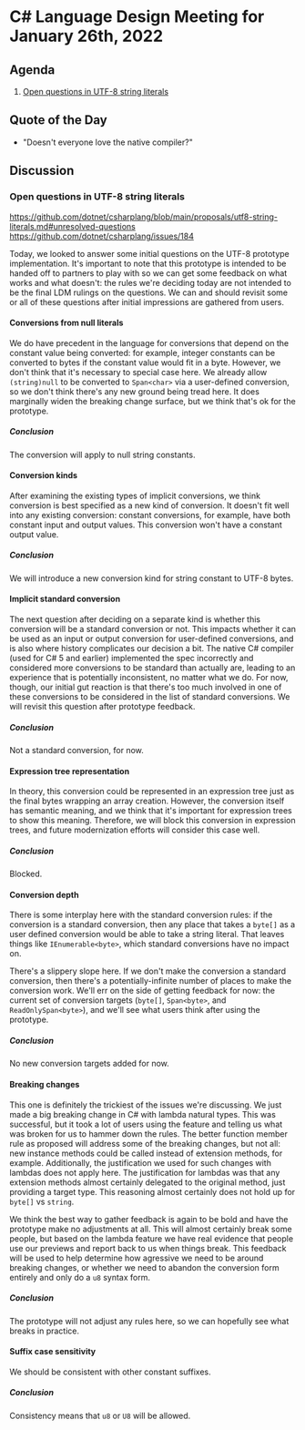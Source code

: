 # C# Language Design Meeting for January 26th, 2022

## Agenda

1. [Open questions in UTF-8 string literals](#open-questions-in-utf-8-string-literals)

## Quote of the Day

- "Doesn't everyone love the native compiler?"

## Discussion

### Open questions in UTF-8 string literals

https://github.com/dotnet/csharplang/blob/main/proposals/utf8-string-literals.md#unresolved-questions  
https://github.com/dotnet/csharplang/issues/184

Today, we looked to answer some initial questions on the UTF-8 prototype implementation. It's important to note that this prototype is intended to be
handed off to partners to play with so we can get some feedback on what works and what doesn't: the rules we're deciding today are not intended to be
the final LDM rulings on the questions. We can and should revisit some or all of these questions after initial impressions are gathered from users.

#### Conversions from null literals

We do have precedent in the language for conversions that depend on the constant value being converted: for example, integer constants can be converted
to bytes if the constant value would fit in a byte. However, we don't think that it's necessary to special case here. We already allow `(string)null` to
be converted to `Span<char>` via a user-defined conversion, so we don't think there's any new ground being tread here. It does marginally widen the
breaking change surface, but we think that's ok for the prototype.

##### Conclusion

The conversion will apply to null string constants.

#### Conversion kinds

After examining the existing types of implicit conversions, we think conversion is best specified as a new kind of conversion. It doesn't fit well into
any existing conversion: constant conversions, for example, have both constant input and output values. This conversion won't have a constant output
value.

##### Conclusion

We will introduce a new conversion kind for string constant to UTF-8 bytes.

#### Implicit standard conversion

The next question after deciding on a separate kind is whether this conversion will be a standard conversion or not. This impacts whether it can be used
as an input or output conversion for user-defined conversions, and is also where history complicates our decision a bit. The native C# compiler (used
for C# 5 and earlier) implemented the spec incorrectly and considered more conversions to be standard than actually are, leading to an experience that
is potentially inconsistent, no matter what we do. For now, though, our initial gut reaction is that there's too much involved in one of these conversions
to be considered in the list of standard conversions. We will revisit this question after prototype feedback.

##### Conclusion

Not a standard conversion, for now.

#### Expression tree representation

In theory, this conversion could be represented in an expression tree just as the final bytes wrapping an array creation. However, the conversion itself
has semantic meaning, and we think that it's important for expression trees to show this meaning. Therefore, we will block this conversion in expression
trees, and future modernization efforts will consider this case well.

##### Conclusion

Blocked.

#### Conversion depth

There is some interplay here with the standard conversion rules: if the conversion is a standard conversion, then any place that takes a `byte[]` as a
user defined conversion would be able to take a string literal. That leaves things like `IEnumerable<byte>`, which standard conversions have no impact
on.

There's a slippery slope here. If we don't make the conversion a standard conversion, then there's a potentially-infinite number of places to make the
conversion work. We'll err on the side of getting feedback for now: the current set of conversion targets (`byte[]`, `Span<byte>`, and `ReadOnlySpan<byte>`),
and we'll see what users think after using the prototype.

##### Conclusion

No new conversion targets added for now.

#### Breaking changes

This one is definitely the trickiest of the issues we're discussing. We just made a big breaking change in C# with lambda natural types. This was
successful, but it took a lot of users using the feature and telling us what was broken for us to hammer down the rules. The better function member
rule as proposed will address some of the breaking changes, but not all: new instance methods could be called instead of extension methods, for example.
Additionally, the justification we used for such changes with lambdas does not apply here. The justification for lambdas was that any extension methods
almost certainly delegated to the original method, just providing a target type. This reasoning almost certainly does not hold up for `byte[]` vs `string`.

We think the best way to gather feedback is again to be bold and have the prototype make no adjustments at all. This will almost certainly break some
people, but based on the lambda feature we have real evidence that people use our previews and report back to us when things break. This feedback will be
used to help determine how agressive we need to be around breaking changes, or whether we need to abandon the conversion form entirely and only do a `u8`
syntax form.

##### Conclusion

The prototype will not adjust any rules here, so we can hopefully see what breaks in practice.

#### Suffix case sensitivity

We should be consistent with other constant suffixes.

##### Conclusion

Consistency means that `u8` or `U8` will be allowed.
